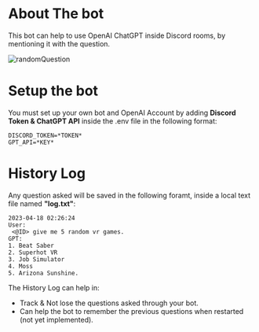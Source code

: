 # About The bot
This bot can help to use OpenAI ChatGPT inside Discord rooms, by mentioning it with the question.

![randomQuestion](https://user-images.githubusercontent.com/62726823/232658611-da6197e7-6db5-40d1-869a-6407484d2f95.png)

# Setup the bot
You must set up your own bot and OpenAI Account by adding **Discord Token & ChatGPT API** inside the .env file in the following format:
```
DISCORD_TOKEN=*TOKEN*
GPT_API=*KEY*
```

# History Log
Any question asked will be saved in the following foramt, inside a local text file named **"log.txt"**:

```
2023-04-18 02:26:24
User:
 <@ID> give me 5 random vr games.
GPT:
1. Beat Saber
2. Superhot VR
3. Job Simulator
4. Moss
5. Arizona Sunshine.
```

The History Log can help in:
- Track & Not lose the questions asked through your bot.
- Can help the bot to remember the previous questions when restarted (not yet implemented).
